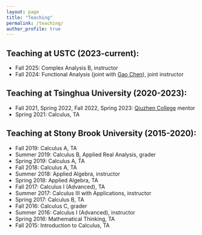 ```yaml
---
layout: page
title: "Teaching"
permalink: /teaching/
author_profile: true
---
```


Teaching at USTC (2023-current):
----------
* Fall 2025: Complex Analysis B, instructor
* Fall 2024: Functional Analysis (joint with [Gao Chen](http://staff.ustc.edu.cn/~chengao1/)), joint instructor

Teaching at Tsinghua University (2020-2023):
---------
* Fall 2021, Spring 2022, Fall 2022, Spring 2023: [Qiuzhen College](https://qzc.tsinghua.edu.cn) mentor
* Spring 2021: Calculus, TA

Teaching at Stony Brook University (2015-2020):
--------
* Fall 2019: Calculus A, TA
* Summer 2019: Calculus B, Applied Real Analysis, grader
* Spring 2019: Calculus A, TA
* Fall 2018: Calculus A, TA
* Summer 2018: Applied Algebra, instructor
* Spring 2018: Applied Algebra, TA
* Fall 2017: Calculus I (Advanced), TA
* Summer 2017: Calculus III with Applications, instructor
* Spring 2017: Calculus B, TA
* Fall 2016: Calculus C, grader
* Summer 2016: Calculus I (Advanced), instructor
* Spring 2016: Mathematical Thinking, TA
* Fall 2015: Introduction to Calculus, TA
